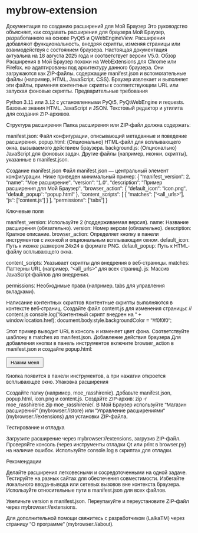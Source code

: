 # mybrow-extension
Документация по созданию расширений для Мой Браузер
Это руководство объясняет, как создавать расширения для браузера Мой Браузер, разработанного на основе PyQt5 и QWebEngineView. Расширения добавляют функциональность, внедряя скрипты, изменяя страницы или взаимодействуя с состоянием браузера. Настоящая документация актуальна на 18 августа 2025 года и соответствует версии V5.0.
Обзор
Расширения в Мой Браузер похожи на WebExtensions для Chrome или Firefox, но адаптированы под архитектуру данного браузера. Они загружаются как ZIP-файлы, содержащие manifest.json и вспомогательные файлы (например, HTML, JavaScript, CSS). Браузер извлекает и выполняет эти файлы, применяя контентные скрипты к соответствующим URL или запуская фоновые скрипты.
Предварительные требования

Python 3.11 или 3.12 с установленными PyQt5, PyQtWebEngine и requests.
Базовые знания HTML, JavaScript и JSON.
Текстовый редактор и утилита для создания ZIP-архивов.

Структура расширения
Папка расширения или ZIP-файл должна содержать:

manifest.json: Файл конфигурации, описывающий метаданные и поведение расширения.
popup.html: (Опционально) HTML-файл для всплывающего окна, вызываемого действием браузера.
background.js: (Опционально) JavaScript для фоновых задач.
Другие файлы (например, иконки, скрипты), указанные в manifest.json.

Создание manifest.json
Файл manifest.json — центральный элемент конфигурации. Ниже приведен минимальный пример:
{
  "manifest_version": 2,
  "name": "Мое расширение",
  "version": "1.0",
  "description": "Пример расширения для Мой Браузер",
  "browser_action": {
    "default_icon": "icon.png",
    "default_popup": "popup.html"
  },
  "content_scripts": [
    {
      "matches": ["<all_urls>"],
      "js": ["content.js"]
    }
  ],
  "permissions": ["tabs"]
}

Ключевые поля

manifest_version: Используйте 2 (поддерживаемая версия).
name: Название расширения (обязательно).
version: Номер версии (обязательно).
description: Краткое описание.
browser_action: Определяет кнопку в панели инструментов с иконкой и опциональным всплывающим окном.
default_icon: Путь к иконке размером 24x24 в формате PNG.
default_popup: Путь к HTML-файлу всплывающего окна.


content_scripts: Указывает скрипты для внедрения в веб-страницы.
matches: Паттерны URL (например, "<all_urls>" для всех страниц).
js: Массив JavaScript-файлов для внедрения.


permissions: Необходимые права (например, tabs для управления вкладками).

Написание контентных скриптов
Контентные скрипты выполняются в контексте веб-страниц. Создайте файл content.js для изменения страницы:
// content.js
console.log("Контентный скрипт внедрен на " + window.location.href);
document.body.style.backgroundColor = "#f0f0f0";

Этот пример выводит URL в консоль и изменяет цвет фона. Соответствуйте шаблону в matches из manifest.json.
Добавление действия браузера
Для добавления кнопки в панель инструментов включите browser_action в manifest.json и создайте popup.html:
<!-- popup.html -->
<!DOCTYPE html>
<html>
<head>
    <title>Мое всплывающее окно</title>
    <style>
        body { padding: 10px; font-family: Arial, sans-serif; }
        button { padding: 5px 10px; }
    </style>
</head>
<body>
    <button onclick="alert('Привет из всплывающего окна!')">Нажми меня</button>
</body>
</html>

Кнопка появится в панели инструментов, а при нажатии откроется всплывающее окно.
Упаковка расширения

Создайте папку (например, moe_rasshirenie).
Добавьте manifest.json, popup.html, icon.png и content.js.
Создайте ZIP-архив: zip -r moe_rasshirenie.zip moe_rasshirenie/.
В Мой Браузер используйте "Магазин расширений" (mybrowser://store) или "Управление расширениями" (mybrowser://extensions) для установки ZIP-файла.

Тестирование и отладка

Загрузите расширение через mybrowser://extensions, загрузив ZIP-файл.
Проверяйте консоль (через инструменты отладки Qt или print в browser.py) на наличие ошибок.
Используйте console.log в скриптах для отладки.

Рекомендации

Делайте расширения легковесными и сосредоточенными на одной задаче.
Тестируйте на разных сайтах для обеспечения совместимости.
Избегайте локального ввода-вывода или сетевых вызовов вне контекста браузера.
Используйте относительные пути в manifest.json для всех файлов.

Увеличьте version в manifest.json.
Переупакуйте и переустановите ZIP-файл через mybrowser://extensions.

Для дополнительной помощи свяжитесь с разработчиком (LalkaTM) через страницу "О программе" (mybrowser://about).
